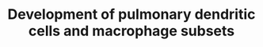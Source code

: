 ---
annotations:
- id: CL:0000451
  parent: native cell
  type: Cell Type Ontology
  value: dendritic cell
- id: CL:1001610
  parent: animal cell
  type: Cell Type Ontology
  value: bone marrow hematopoietic cell
- id: CL:0002009
  parent: animal cell
  type: Cell Type Ontology
  value: macrophage dendritic cell progenitor
authors:
- Khanspers
description: Development of pulmonary DC and macrophage subsets. This model of pulmonary
  DC and macrophage subset differentiation in mice summarizes recent findings suggesting
  early lineage commitment of cDCs in the BM and differentiation of monocytes into
  different population with DC, macrophage, or suppressive functions. All DC subsets
  present in the lung originate from hematopoietic progenitors (HSC) that differentiate
  into a common myeloid progenitor (CMP). Such CMPs further differentiate to a common
  DC progenitors (CDPs) or macrophage DC progenitors (MDPs). MDPs give rise to a common
  monocyte precursor (cMoP). In a CSF-1-dependent mechanism, Ly6Chi monocytes develop,
  which can further differentiate into Ly6Clo monocytes. Such Ly6Clo monocytes may
  also derive directly from cMoPs. Both monocyte populations can enter the lung and
  become monocyte-derived DCs, macrophages, or suppressor cells (25, 62). CDPs also
  serve as precursors for pDCs and pre-cDCs. Recent studies suggest that the two cDC
  populations deriving from the pre-cDC progenitor, i.e., CD103+ cDCs and CD11b+ cDCs,
  arise already in the bone marrow as pre-cDC1/cDC2 subtypes. One study suggested
  that pulmonary monocytes may differentiate into pulmonary CD103+ and CD11b+ DC;
  however, it is unclear whether such cells are phenotypically and functionally identical
  to CD103+ and CD11b+ cDCs. Activation of defined transcription factors (in blue)
  at distinct time points is critical for lineage commitment of the different DC precursors.
  During the early developmental stages, important transcription factors include STAT3,
  IRF8, and PU.1. At later stages, E2-2 is decisive for pDC commitment of CDPs. BATF3
  and IRF8 are associated with the CD103+ cDC and IRF4 with the CD11b+ differentiation.
  In addition to the transcription factors, several growth factors (in green) play
  key functions in the development of pre-cDCs and the different DC subsets, in particular
  Flt3L, CSF-1 (M-CSF), and CSF-2 (GM-CSF). The lung contains two major macrophage
  populations, i.e., alveolar and interstitial macrophages (AMs and IMs, respectively).
  It is now well appreciated that AMs derive from yolk sac and fetal liver progenitors
  that colonize the embryonic lung and are maintained by self-renewal at steady state.
  The origin of IMs remains elusive. Some data suggest that they represent monocyte-derived
  macrophages.  Proteins on this pathway have targeted assays available via the [https://assays.cancer.gov/available_assays?wp_id=WP3892
  CPTAC Assay Portal]
last-edited: 2021-10-27
ndex: 47b20218-8b68-11eb-9e72-0ac135e8bacf
organisms:
- Homo sapiens
redirect_from:
- /index.php/Pathway:WP3892
- /instance/WP3892
- /instance/WP3892_rr120069
revision: r120069
schema-jsonld:
- '@context': https://schema.org/
  '@id': https://wikipathways.github.io/pathways/WP3892.html
  '@type': Dataset
  creator:
    '@type': Organization
    name: WikiPathways
  description: Development of pulmonary DC and macrophage subsets. This model of pulmonary
    DC and macrophage subset differentiation in mice summarizes recent findings suggesting
    early lineage commitment of cDCs in the BM and differentiation of monocytes into
    different population with DC, macrophage, or suppressive functions. All DC subsets
    present in the lung originate from hematopoietic progenitors (HSC) that differentiate
    into a common myeloid progenitor (CMP). Such CMPs further differentiate to a common
    DC progenitors (CDPs) or macrophage DC progenitors (MDPs). MDPs give rise to a
    common monocyte precursor (cMoP). In a CSF-1-dependent mechanism, Ly6Chi monocytes
    develop, which can further differentiate into Ly6Clo monocytes. Such Ly6Clo monocytes
    may also derive directly from cMoPs. Both monocyte populations can enter the lung
    and become monocyte-derived DCs, macrophages, or suppressor cells (25, 62). CDPs
    also serve as precursors for pDCs and pre-cDCs. Recent studies suggest that the
    two cDC populations deriving from the pre-cDC progenitor, i.e., CD103+ cDCs and
    CD11b+ cDCs, arise already in the bone marrow as pre-cDC1/cDC2 subtypes. One study
    suggested that pulmonary monocytes may differentiate into pulmonary CD103+ and
    CD11b+ DC; however, it is unclear whether such cells are phenotypically and functionally
    identical to CD103+ and CD11b+ cDCs. Activation of defined transcription factors
    (in blue) at distinct time points is critical for lineage commitment of the different
    DC precursors. During the early developmental stages, important transcription
    factors include STAT3, IRF8, and PU.1. At later stages, E2-2 is decisive for pDC
    commitment of CDPs. BATF3 and IRF8 are associated with the CD103+ cDC and IRF4
    with the CD11b+ differentiation. In addition to the transcription factors, several
    growth factors (in green) play key functions in the development of pre-cDCs and
    the different DC subsets, in particular Flt3L, CSF-1 (M-CSF), and CSF-2 (GM-CSF).
    The lung contains two major macrophage populations, i.e., alveolar and interstitial
    macrophages (AMs and IMs, respectively). It is now well appreciated that AMs derive
    from yolk sac and fetal liver progenitors that colonize the embryonic lung and
    are maintained by self-renewal at steady state. The origin of IMs remains elusive.
    Some data suggest that they represent monocyte-derived macrophages.  Proteins
    on this pathway have targeted assays available via the [https://assays.cancer.gov/available_assays?wp_id=WP3892
    CPTAC Assay Portal]
  keywords:
  - BATF3
  - CSF1
  - CSF2
  - E2-2
  - FLT3L
  - ID2
  - IRF4
  - IRF8
  - Ikaros
  - PU.1
  - RUNX2
  - STAT3
  - TPO
  license: CC0
  name: Development of pulmonary dendritic cells and macrophage subsets
seo: CreativeWork
title: Development of pulmonary dendritic cells and macrophage subsets
wpid: WP3892
---